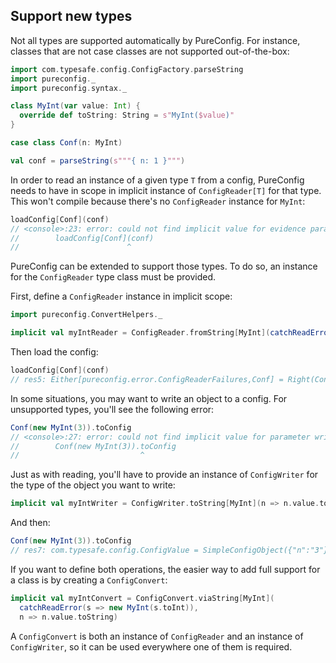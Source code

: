 ## Support new types

Not all types are supported automatically by PureConfig. For instance, classes that are not case classes are not
supported out-of-the-box:

```scala
import com.typesafe.config.ConfigFactory.parseString
import pureconfig._
import pureconfig.syntax._

class MyInt(var value: Int) {
  override def toString: String = s"MyInt($value)"
}

case class Conf(n: MyInt)

val conf = parseString(s"""{ n: 1 }""")
```

In order to read an instance of a given type `T` from a config, PureConfig needs to have in scope in implicit instance
of `ConfigReader[T]` for that type. This won't compile because there's no `ConfigReader` instance for `MyInt`:

```scala
loadConfig[Conf](conf)
// <console>:23: error: could not find implicit value for evidence parameter of type pureconfig.DerivedConfigReader[Conf]
//        loadConfig[Conf](conf)
//                        ^
```

PureConfig can be extended to support those types. To do so, an instance for the `ConfigReader` type class must be
provided.

First, define a `ConfigReader` instance in implicit scope:

```scala
import pureconfig.ConvertHelpers._

implicit val myIntReader = ConfigReader.fromString[MyInt](catchReadError(s => new MyInt(s.toInt)))
```

Then load the config:

```scala
loadConfig[Conf](conf)
// res5: Either[pureconfig.error.ConfigReaderFailures,Conf] = Right(Conf(MyInt(1)))
```

In some situations, you may want to write an object to a config. For unsupported types, you'll see the following error:

```scala
Conf(new MyInt(3)).toConfig
// <console>:27: error: could not find implicit value for parameter writer: pureconfig.ConfigWriter[Conf]
//        Conf(new MyInt(3)).toConfig
//                           ^
```

Just as with reading, you'll have to provide an instance of `ConfigWriter` for the type of the object you want to write:

```scala
implicit val myIntWriter = ConfigWriter.toString[MyInt](n => n.value.toString)
```

And then:

```scala
Conf(new MyInt(3)).toConfig
// res7: com.typesafe.config.ConfigValue = SimpleConfigObject({"n":"3"})
```

If you want to define both operations, the easier way to add full support for a class is by creating a `ConfigConvert`:

```scala
implicit val myIntConvert = ConfigConvert.viaString[MyInt](
  catchReadError(s => new MyInt(s.toInt)),
  n => n.value.toString)
```

A `ConfigConvert` is both an instance of `ConfigReader` and an instance of `ConfigWriter`, so it can be used everywhere
one of them is required.
